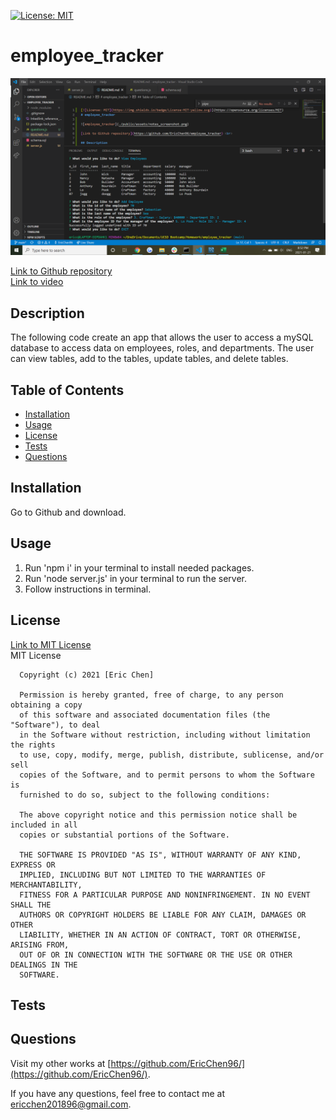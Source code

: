 [![License: MIT](https://img.shields.io/badge/License-MIT-yellow.svg)](https://opensource.org/licenses/MIT)
# employee_tracker

![employee_tracker](./employee_tracker_screenshot.png)

[Link to Github repository](https://github.com/EricChen96/employee_tracker) <br>
[Link to video](https://www.youtube.com/watch?v=VYLSAFX2JLY&feature=youtu.be) <br>

## Description
The following code create an app that allows the user to access a mySQL database to access data on employees, roles, and departments. The user can view tables, add to the tables, update tables, and delete tables. 

## Table of Contents
* [Installation](#installation)
* [Usage](#usage)
* [License](#license)
* [Tests](#tests)
* [Questions](#questions)

## Installation
Go to Github and download.

## Usage

1. Run 'npm i' in your terminal to install needed packages.
2. Run 'node server.js' in your terminal to run the server.
3. Follow instructions in terminal.

## License
[Link to MIT License](https://opensource.org/licenses/MIT) <br>
MIT License

      Copyright (c) 2021 [Eric Chen]
      
      Permission is hereby granted, free of charge, to any person obtaining a copy
      of this software and associated documentation files (the "Software"), to deal
      in the Software without restriction, including without limitation the rights
      to use, copy, modify, merge, publish, distribute, sublicense, and/or sell
      copies of the Software, and to permit persons to whom the Software is
      furnished to do so, subject to the following conditions:
      
      The above copyright notice and this permission notice shall be included in all
      copies or substantial portions of the Software.
      
      THE SOFTWARE IS PROVIDED "AS IS", WITHOUT WARRANTY OF ANY KIND, EXPRESS OR
      IMPLIED, INCLUDING BUT NOT LIMITED TO THE WARRANTIES OF MERCHANTABILITY,
      FITNESS FOR A PARTICULAR PURPOSE AND NONINFRINGEMENT. IN NO EVENT SHALL THE
      AUTHORS OR COPYRIGHT HOLDERS BE LIABLE FOR ANY CLAIM, DAMAGES OR OTHER
      LIABILITY, WHETHER IN AN ACTION OF CONTRACT, TORT OR OTHERWISE, ARISING FROM,
      OUT OF OR IN CONNECTION WITH THE SOFTWARE OR THE USE OR OTHER DEALINGS IN THE
      SOFTWARE.
      
## Tests

## Questions
Visit my other works at [https://github.com/EricChen96/](https://github.com/EricChen96/). 

If you have any questions, feel free to contact me at ericchen201896@gmail.com.
